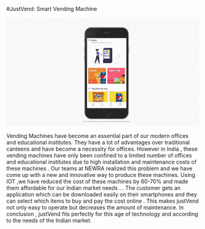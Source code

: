#JustVend: Smart Vending Machine

![](images/Untitled.gif)

Vending Machines have become an essential part of our modern offices and educational institutes. They have a lot of advantages over traditional canteens and have become a necessity for offices. However in India , these vending machines have only been confined to a limited number of offices and educational institutes due to high installation and maintenance costs of these machines . Our teams at NEWRA realized this problem and we have come up with a new and innovative way to produce these machines. Using IOT ,we have reduced the cost of these machines by 60-70% and made them affordable for our Indian market needs . . The customer gets an application which can be downloaded easily on their smartphones and they can select which items to buy and pay the cost online . This makes justVend not only easy to operate but decreases the amount of maintenance. In conclusion , justVend fits perfectly for this age of technology and according to the needs of the Indian market.
